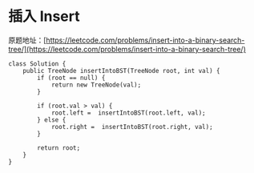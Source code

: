 # 插入 Insert

原题地址：[https://leetcode.com/problems/insert-into-a-binary-search-tree/](https://leetcode.com/problems/insert-into-a-binary-search-tree/)



```text
class Solution {
    public TreeNode insertIntoBST(TreeNode root, int val) {
        if (root == null) {
            return new TreeNode(val);
        }
        
        if (root.val > val) {
            root.left =  insertIntoBST(root.left, val);
        } else {
            root.right =  insertIntoBST(root.right, val);
        }
        
        return root;
    }
}
```

